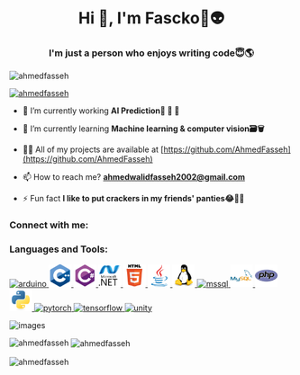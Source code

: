 <h1 align="center">Hi 👋, I'm Fascko👾👽</h1>
<h3 align="center">I'm just a person who enjoys writing code😇🌎</h3>

<p align="left"> <img src="https://komarev.com/ghpvc/?username=ahmedfasseh&label=Profile%20views&color=0e75b6&style=flat" alt="ahmedfasseh" /> </p>

<p align="left"> <a href="https://github.com/ryo-ma/github-profile-trophy"><img src="https://github-profile-trophy.vercel.app/?username=ahmedfasseh" alt="ahmedfasseh" /></a> </p>

- 🔭 I’m currently working **AI Prediction🤖 🎲 🎲**

- 🌱 I’m currently learning **Machine learning & computer vision🗃🗑**

- 👨‍💻 All of my projects are available at [https://github.com/AhmedFasseh](https://github.com/AhmedFasseh)

- 📫 How to reach me? **ahmedwalidfasseh2002@gmail.com**

- ⚡ Fun fact **I like to put crackers in my friends' panties😂🥷🏻**

<h3 align="left">Connect with me:</h3>
<p align="left">
</p>

<h3 align="left">Languages and Tools:</h3>
<p align="left"> <a href="https://www.arduino.cc/" target="_blank" rel="noreferrer"> <img src="https://cdn.worldvectorlogo.com/logos/arduino-1.svg" alt="arduino" width="40" height="40"/> </a> <a href="https://www.w3schools.com/cpp/" target="_blank" rel="noreferrer"> <img src="https://raw.githubusercontent.com/devicons/devicon/master/icons/cplusplus/cplusplus-original.svg" alt="cplusplus" width="40" height="40"/> </a> <a href="https://www.w3schools.com/cs/" target="_blank" rel="noreferrer"> <img src="https://raw.githubusercontent.com/devicons/devicon/master/icons/csharp/csharp-original.svg" alt="csharp" width="40" height="40"/> </a> <a href="https://dotnet.microsoft.com/" target="_blank" rel="noreferrer"> <img src="https://raw.githubusercontent.com/devicons/devicon/master/icons/dot-net/dot-net-original-wordmark.svg" alt="dotnet" width="40" height="40"/> </a> <a href="https://www.w3.org/html/" target="_blank" rel="noreferrer"> <img src="https://raw.githubusercontent.com/devicons/devicon/master/icons/html5/html5-original-wordmark.svg" alt="html5" width="40" height="40"/> </a> <a href="https://www.java.com" target="_blank" rel="noreferrer"> <img src="https://raw.githubusercontent.com/devicons/devicon/master/icons/java/java-original.svg" alt="java" width="40" height="40"/> </a> <a href="https://www.linux.org/" target="_blank" rel="noreferrer"> <img src="https://raw.githubusercontent.com/devicons/devicon/master/icons/linux/linux-original.svg" alt="linux" width="40" height="40"/> </a> <a href="https://www.microsoft.com/en-us/sql-server" target="_blank" rel="noreferrer"> <img src="https://www.svgrepo.com/show/303229/microsoft-sql-server-logo.svg" alt="mssql" width="40" height="40"/> </a> <a href="https://www.mysql.com/" target="_blank" rel="noreferrer"> <img src="https://raw.githubusercontent.com/devicons/devicon/master/icons/mysql/mysql-original-wordmark.svg" alt="mysql" width="40" height="40"/> </a> <a href="https://www.php.net" target="_blank" rel="noreferrer"> <img src="https://raw.githubusercontent.com/devicons/devicon/master/icons/php/php-original.svg" alt="php" width="40" height="40"/> </a> <a href="https://www.python.org" target="_blank" rel="noreferrer"> <img src="https://raw.githubusercontent.com/devicons/devicon/master/icons/python/python-original.svg" alt="python" width="40" height="40"/> </a> <a href="https://pytorch.org/" target="_blank" rel="noreferrer"> <img src="https://www.vectorlogo.zone/logos/pytorch/pytorch-icon.svg" alt="pytorch" width="40" height="40"/> </a> <a href="https://www.tensorflow.org" target="_blank" rel="noreferrer"> <img src="https://www.vectorlogo.zone/logos/tensorflow/tensorflow-icon.svg" alt="tensorflow" width="40" height="40"/> </a> <a href="https://unity.com/" target="_blank" rel="noreferrer"> <img src="https://www.vectorlogo.zone/logos/unity3d/unity3d-icon.svg" alt="unity" width="40" height="40"/> </a> </p>

![images](https://user-images.githubusercontent.com/125261674/232034477-ea7a07ad-17de-4d28-a3f8-c704fe62fd43.jpg)

<p><img align="left" src="https://github-readme-stats.vercel.app/api/top-langs?username=ahmedfasseh&show_icons=true&locale=en&layout=compact" alt="ahmedfasseh" /></p>

<p>&nbsp;<img align="center" src="https://github-readme-stats.vercel.app/api?username=ahmedfasseh&show_icons=true&locale=en" alt="ahmedfasseh" /></p>

<p><img align="center" src="https://github-readme-streak-stats.herokuapp.com/?user=ahmedfasseh&" alt="ahmedfasseh" /></p>
